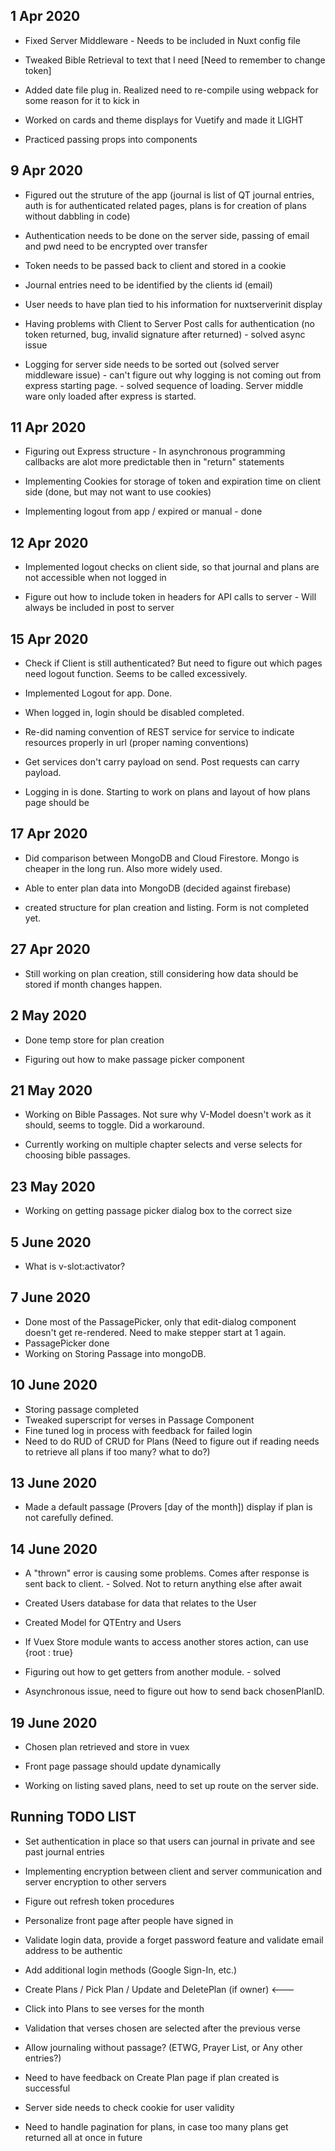 ## 1 Apr 2020

- Fixed Server Middleware - Needs to be included in Nuxt config file

- Tweaked Bible Retrieval to text that I need [Need to remember to change token]

- Added date file plug in. Realized need to re-compile using webpack for some reason for it to kick in

- Worked on cards and theme displays for Vuetify and made it LIGHT

- Practiced passing props into components


## 9 Apr 2020

- Figured out the struture of the app (journal is list of QT journal entries, auth is for authenticated related pages, plans is for creation of plans without dabbling in code)

- Authentication needs to be done on the server side, passing of email and pwd need to be encrypted over transfer

- Token needs to be passed back to client and stored in a cookie

- Journal entries need to be identified by the clients id (email)

- User needs to have plan tied to his information for nuxtserverinit display

- Having problems with Client to Server Post calls for authentication (no token returned, bug, invalid signature after returned) - solved async issue

- Logging for server side needs to be sorted out (solved server middleware issue) - can't figure out why logging is not coming out from express starting page. - solved sequence of loading. Server middle ware only loaded after express is started.


## 11 Apr 2020

- Figuring out Express structure - In asynchronous programming callbacks are alot more predictable then in "return" statements

- Implementing Cookies for storage of token and expiration time on client side (done, but may not want to use cookies)

- Implementing logout from app / expired or manual - done


## 12 Apr 2020

- Implemented logout checks on client side, so that journal and plans are not accessible when not logged in

- Figure out how to include token in headers for API calls to server - Will always be included in post to server


## 15 Apr 2020

- Check if Client is still authenticated? But need to figure out which pages need logout function. Seems to be called excessively.

- Implemented Logout for app. Done.

- When logged in, login should be disabled completed.

- Re-did naming convention of REST service for service to indicate resources properly in url (proper naming conventions)

- Get services don't carry payload on send. Post requests can carry payload.

- Logging in is done. Starting to work on plans and layout of how plans page should be


## 17 Apr 2020

- Did comparison between MongoDB and Cloud Firestore. Mongo is cheaper in the long run. Also more widely used.

- Able to enter plan data into MongoDB (decided against firebase)

- created structure for plan creation and listing. Form is not completed yet.


## 27 Apr 2020

- Still working on plan creation, still considering how data should be stored if month changes happen.


## 2 May 2020

- Done temp store for plan creation

- Figuring out how to make passage picker component


## 21 May 2020

- Working on Bible Passages. Not sure why V-Model doesn't work as it should, seems to toggle. Did a workaround.

- Currently working on multiple chapter selects and verse selects for choosing bible passages.

## 23 May 2020

- Working on getting passage picker dialog box to the correct size

## 5 June 2020

- What is v-slot:activator?

## 7 June 2020

- Done most of the PassagePicker, only that edit-dialog component doesn't get re-rendered. Need to make stepper start at 1 again.
- PassagePicker done
- Working on Storing Passage into mongoDB.

## 10 June 2020

- Storing passage completed
- Tweaked superscript for verses in Passage Component
- Fine tuned log in process with feedback for failed login
- Need to do RUD of CRUD for Plans (Need to figure out if reading needs to retrieve all plans if too many? what to do?)

## 13 June 2020

- Made a default passage (Provers [day of the month]) display if plan is not carefully defined.

## 14 June 2020

- A "thrown" error is causing some problems. Comes after response is sent back to client. - Solved. Not to return anything else after await

- Created Users database for data that relates to the User

- Created Model for QTEntry and Users

- If Vuex Store module wants to access another stores action, can use {root : true}

- Figuring out how to get getters from another module. - solved

- Asynchronous issue, need to figure out how to send back chosenPlanID.

## 19 June 2020

- Chosen plan retrieved and store in vuex

- Front page passage should update dynamically

- Working on listing saved plans, need to set up route on the server side. 

## Running TODO LIST

- Set authentication in place so that users can journal in private and see past journal entries

- Implementing encryption between client and server communication and server encryption to other servers

- Figure out refresh token procedures

- Personalize front page after people have signed in

- Validate login data, provide a forget password feature and validate email address to be authentic

- Add additional login methods (Google Sign-In, etc.)

- Create Plans / Pick Plan / Update and DeletePlan (if owner) <---

- Click into Plans to see verses for the month

- Validation that verses chosen are selected after the previous verse

- Allow journaling without passage? (ETWG, Prayer List, or Any other entries?)

- Need to have feedback on Create Plan page if plan created is successful

- Server side needs to check cookie for user validity

- Need to handle pagination for plans, in case too many plans get returned all at once in future